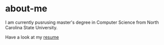 # about-me

I am currently pusrusing master's degree in Computer Science from North Carolina State University.

Have a look at my <a href='Bhargav Jhaveri Resume.pdf'>resume</a>
